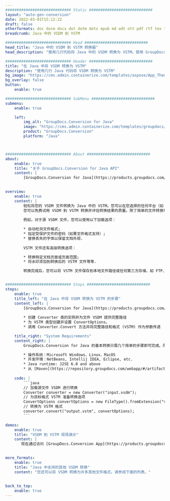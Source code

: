 ```yaml
---
############################# Static ############################
layout: "auto-gen-conversion"
date: 2022-03-01T15:12:22
draft: false
otherformats: doc docm docx dot dotm dotx epub md odt ott pdf rtf tex txt vdx vsdm vsdx vssm vssx vstm vstx vsx vtx xps
breadcrumb: Java 中的 VSDM 到 VSTM

############################# Head ############################
head_title: "Java 中的 VSDM 到 VSTM 转换器"
head_description: "使用几行代码将 Java 中的 VSDM 转换为 VSTM。使用 GroupDocs 文档转换 API 转换 160 多种文件格式。"

############################# Header ############################
title: "在 Java 中将 VSDM 转换为 VSTM"
description: "使用几行 Java 代码将 VSDM 转换为 VSTM"
bg_image: "https://cms.admin.containerize.com/templates/aspose/App_Themes/V3/images/bg/header1.png"
bg_overlay: false
button:
    enable: true

############################# SubMenu ############################
submenu:
    enable: true

    left:
        img_alt: "GroupDocs.Conversion for Java"
        image: "https://cms.admin.containerize.com/templates/groupdocs/images/product-logos/90x90-noborder/groupdocs-conversion-java.png"
        product: "GroupDocs.Conversion"
        platform: "Java"



############################# About ############################
about:
    enable: true
    title: "关于 GroupDocs.Conversion for Java API"
    content: |
        [GroupDocs.Conversion for Java](https://products.groupdocs.com/conversion/java/)可用于转换Microsoft Word、Excel、PowerPoint、PDF、Visio等格式。 GroupDocs.Conversion 是一个独立的 API，适用于需要高性能的后端和内部系统。它不依赖于任何软件，例如 Microsoft 或 Open Office。
    

overview:
    enable: true
    content: |
        轻松将您的 VSDM 文件转换为 Java 中的 VSTM。您可以在您选择的任何平台（如 Windows、Linux、macOS）中仅使用几行 Java 代码行。
        您可以免费试用 VSDM 到 VSTM 转换并评估转换结果的质量。除了简单的文件转换场景，您还可以尝试更高级的选项来加载源 VSDM 文件和保存输出 VSTM 结果。 
        
        例如，对于源 VSDM 文件，您可以使用以下加载选项：

        * 自动检测文件格式;
        * 指定受保护文件的密码（如果文件格式支持）;
        * 替换丢失的字体以保留文档外观.
        
        VSTM 文件还有高级转换选项：

        * 转换特定文档页面或页面范围;
        * 将水印添加到转换后的 VSTM 文件等等.

        转换完成后，您可以将 VSTM 文件保存到本地文件路径或任何第三方存储，如 FTP、Amazon S3、Google Drive、Dropbox 等。请注意 - 将 VSDM 转换为 VSTM 无需安装任何额外的软件 - 如 MS Office、Open Office、Adobe Acrobat Reader 等。


############################# Steps ############################
steps:
    enable: true
    title_left: "在 Java 中将 VSDM 转换为 VSTM 的步骤"
    content_left: |
        [GroupDocs.Conversion for Java](https://products.groupdocs.com/conversion/java/) 让开发人员只需几行代码即可轻松地将 VSDM 文件转换为 VSTM。
        
        * 创建 Converter 类的实例并为文件 VSDM 提供完整路径
        * 为 VSTM 类型创建并设置 ConvertOptions。
        * 调用 Converter.Convert 方法并将完整路径和格式 (VSTM) 作为参数传递

    title_right: "System Requirements"
    content_right: |
        GroupDocs.Conversion for Java 的基本转换只需几个简单的步骤即可完成。所有主要平台和操作系统都支持我们的 API。在执行以下代码之前，请确保您的系统上安装了以下先决条件。

        * 操作系统：Microsoft Windows、Linux、MacOS
        * 开发环境：NetBeans, Intellij IDEA, Eclipse, etc.
        * Java runtime: J2SE 6.0 and above
        * 从 [Maven](https://repository.groupdocs.com/webapp/#/artifacts/browse/tree/General/repo/com/groupdocs/groupdocs-conversion) 获取最新的 GroupDocs.Conversion for Java
         
    code: |
        ```java    
        // 加载源文件 VSDM 进行转换
        Converter converter = new Converter("input.vsdm");
        // 为目标格式 VSTM 准备转换选项
        ConvertOptions convertOptions = new FileType().fromExtension("vstm").getConvertOptions();
        // 转换为 VSTM 格式
        converter.convert("output.vstm", convertOptions);
        ```

demos:
    enable: true
    title: "VSDM 到 VSTM 现场演示"
    content: |
       现在通过访问 [GroupDocs.Conversion App](https://products.groupdocs.app/conversion/family) 网站将 VSDM 转换为 VSTM。在线演示具有以下优点
          

more_formats:
    enable: true
    title: "Java 中支持的其他 VSDM 转换"
    content: "您还可以将 VSDM 转换为许多其他文件格式。请参阅下面的列表。"
       
       
back_to_top:
    enable: true
---
```

